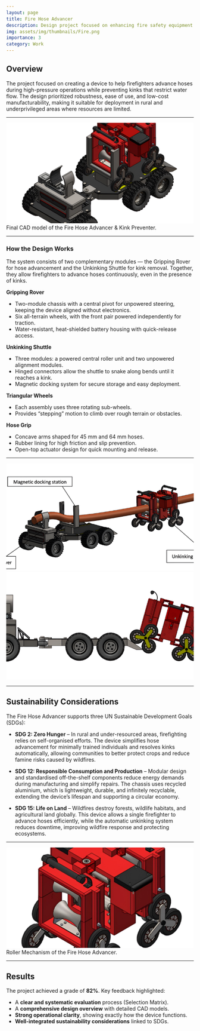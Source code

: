 ```yaml
---
layout: page
title: Fire Hose Advancer
description: Design project focused on enhancing fire safety equipment
img: assets/img/thumbnails/Fire.png
importance: 3
category: Work
---
```


## Overview

The project focused on creating a device to help firefighters advance hoses during high-pressure operations while preventing kinks that restrict water flow. The design prioritized robustness, ease of use, and low-cost manufacturability, making it suitable for deployment in rural and underprivileged areas where resources are limited.

---

<style>
  .responsive-img {
    width: 100%;
    height: clamp(200px, 30vw, 350px);
    object-fit: cover;
  }
</style>

<div class="row justify-content-sm-center">
  <div class="col-sm-10 mt-3 mt-md-0">
    <img src="/assets/img/Fire/Whole.png" 
         alt="Final CAD Model of Fire Hose Advancer" 
         class="responsive-img rounded z-depth-1" />
  </div>
</div>

<div class="caption">
  Final CAD model of the Fire Hose Advancer & Kink Preventer.
</div>

---

### How the Design Works

The system consists of two complementary modules — the Gripping Rover for hose advancement and the Unkinking Shuttle for kink removal. Together, they allow firefighters to advance hoses continuously, even in the presence of kinks.

**Gripping Rover**

- Two-module chassis with a central pivot for unpowered steering, keeping the device aligned without electronics.
- Six all-terrain wheels, with the front pair powered independently for traction.
- Water-resistant, heat-shielded battery housing with quick-release access.

**Unkinking Shuttle**

- Three modules: a powered central roller unit and two unpowered alignment modules.
- Hinged connectors allow the shuttle to snake along bends until it reaches a kink.
- Magnetic docking system for secure storage and easy deployment.

**Triangular Wheels**

- Each assembly uses three rotating sub-wheels.
- Provides “stepping” motion to climb over rough terrain or obstacles.

**Hose Grip**

- Concave arms shaped for 45 mm and 64 mm hoses.
- Rubber lining for high friction and slip prevention.
- Open-top actuator design for quick mounting and release.

---

<style>
  .equal-h {
    height: clamp(250px, 30vw, 350px);
    width: 100%;
    object-fit: cover;
  }
</style>

<div class="row">
    <div class="col-6 mt-3 mt-md-0">
        <img src="/assets/img/Fire/Advancer1.png" 
             alt="Fire Hose Advancer 1" 
             class="equal-h rounded z-depth-1" />
    </div>
    <div class="col-6 mt-3 mt-md-0">
        <img src="/assets/img/Fire/Advancer2.png" 
             alt="Fire Hose Advancer 2" 
             class="equal-h rounded z-depth-1" />
    </div>
</div>

---

## Sustainability Considerations

The Fire Hose Advancer supports three UN Sustainable Development Goals (SDGs):

- **SDG 2: Zero Hunger** – In rural and under-resourced areas, firefighting relies on self-organised efforts. The device simplifies hose advancement for minimally trained individuals and resolves kinks automatically, allowing communities to better protect crops and reduce famine risks caused by wildfires.

- **SDG 12: Responsible Consumption and Production** – Modular design and standardised off-the-shelf components reduce energy demands during manufacturing and simplify repairs. The chassis uses recycled aluminium, which is lightweight, durable, and infinitely recyclable, extending the device’s lifespan and supporting a circular economy.

- **SDG 15: Life on Land** – Wildfires destroy forests, wildlife habitats, and agricultural land globally. This device allows a single firefighter to advance hoses efficiently, while the automatic unkinking system reduces downtime, improving wildfire response and protecting ecosystems.

---

<style>
  .responsive-img {
    width: 100%;
    height: clamp(180px, 28vw, 300px);
    object-fit: cover;
  }
</style>

<div class="row justify-content-sm-center">
    <div class="col-sm-8 mt-3 mt-md-0">
        <img src="/assets/img/Fire/Roller.jpg" 
             alt="Roller Mechanism of Fire Hose Advancer" 
             class="responsive-img rounded z-depth-1" />
    </div>
</div>

<div class="caption">
  Roller Mechanism of the Fire Hose Advancer.
</div>

---

## Results

The project achieved a grade of **82%**. Key feedback highlighted:

- A **clear and systematic evaluation** process (Selection Matrix).
- A **comprehensive design overview** with detailed CAD models.
- **Strong operational clarity**, showing exactly how the device functions.
- **Well-integrated sustainability considerations** linked to SDGs.
